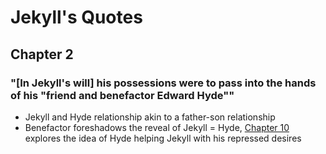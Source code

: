 # Jekyll's Quotes

## Chapter 2

### "[In Jekyll's will] his possessions were to pass into the hands of his "friend and benefactor Edward Hyde""

- Jekyll and Hyde relationship akin to a father-son relationship
- Benefactor foreshadows the reveal of Jekyll = Hyde, [Chapter 10](../timeline.md/#chapter-10) explores the idea of Hyde helping Jekyll with his repressed desires
